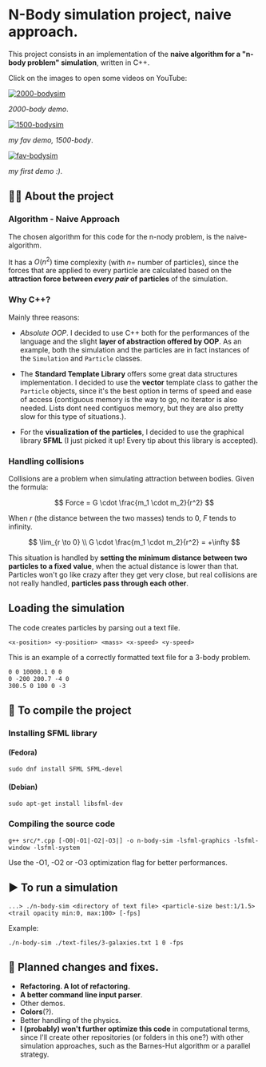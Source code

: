 # N-Body simulation project, naive approach.

This project consists in an implementation of the **naive algorithm for a "n-body problem" simulation**, written in C++.

Click on the images to open some videos on YouTube:

[![2000-bodysim](https://img.youtube.com/vi/z-a510rj_m4/0.jpg)](https://www.youtube.com/watch?v=z-a510rj_m4)

*2000-body demo*.


[![1500-bodysim](https://img.youtube.com/vi/ZODAdztqdFE/0.jpg)](https://www.youtube.com/watch?v=ZODAdztqdFE)

*my fav demo, 1500-body*.

[![fav-bodysim](https://img.youtube.com/vi/atKVO5fEWuM/0.jpg)](https://www.youtube.com/watch?v=atKVO5fEWuM)

*my first demo :)*.
## 👨‍💻 About the project

### Algorithm - Naive Approach
The chosen algorithm for this code for the n-nody problem, is the naive-algorithm.

It has a $O(n^2)$ time complexity (with $n =$ number of particles), since the forces that are applied to every particle are calculated based on the **attraction force between *every pair* of particles** of the simulation.

### Why C++?
Mainly three reasons:

- *Absolute OOP*. I decided to use C++ both for the performances of the language and the slight **layer of abstraction offered by OOP**. As an example, both the simulation and the particles are in fact instances of the `Simulation` and `Particle` classes.

- The **Standard Template Library** offers some great data structures implementation. I decided to use the **vector** template class to gather the `Particle` objects, since it's the best option in terms of speed and ease of access (contiguous memory is the way to go, no iterator is also needed. Lists dont need contiguos memory, but they are also pretty slow for this type of situations.).

- For the **visualization of the particles**, I decided to use the graphical library **SFML** (I just picked it up! Every tip about this library is accepted).

### Handling collisions

Collisions are a problem when simulating attraction between bodies. Given the formula:

$$
Force = G \cdot \frac{m_1 \cdot m_2}{r^2}
$$

When $r$ (the distance between the two masses) tends to 0, $F$ tends to infinity.

$$
\lim_{r \to 0} \\ G \cdot \frac{m_1 \cdot m_2}{r^2} = +\infty
$$

This situation is handled by **setting the minimum distance between two particles to a fixed value**, when the actual distance is lower than that. Particles won't go like crazy after they get very close, but real collisions are not really handled, **particles pass through each other**.

## Loading the simulation

The code creates particles by parsing out a text file.
```
<x-position> <y-position> <mass> <x-speed> <y-speed>
```
This is an example of a correctly formatted text file for a 3-body problem.

```
0 0 10000.1 0 0
0 -200 200.7 -4 0
300.5 0 100 0 -3 
```

## 👷 To compile the project

### Installing SFML library 

#### (Fedora)

```
sudo dnf install SFML SFML-devel
```

#### (Debian)
```
sudo apt-get install libsfml-dev
```

### Compiling the source code
```
g++ src/*.cpp [-O0|-O1|-O2|-O3|] -o n-body-sim -lsfml-graphics -lsfml-window -lsfml-system
```

Use the -O1, -O2 or -O3 optimization flag for better performances. 



## ▶️ To run a simulation

```
...> ./n-body-sim <directory of text file> <particle-size best:1/1.5> <trail opacity min:0, max:100> [-fps]
```

Example:
```
./n-body-sim ./text-files/3-galaxies.txt 1 0 -fps
```

## 🔧 Planned changes and fixes. 

- **Refactoring. A lot of refactoring.**
- **A better command line input parser**.
- Other demos.
- **Colors**(?).
- Better handling of the physics.
- **I (probably) won't further optimize this code** in computational terms, since I'll create other repositories (or folders in this one?) with other simulation approaches, such as the Barnes-Hut algorithm or a parallel strategy.
